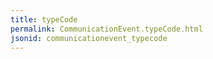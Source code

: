 ```yaml
---
title: typeCode
permalink: CommunicationEvent.typeCode.html
jsonid: communicationevent_typecode
---
```

